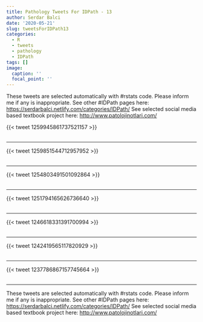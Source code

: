 ```yaml
---
title: Pathology Tweets For IDPath - 13
author: Serdar Balci
date: '2020-05-21'
slug: tweetsForIDPath13
categories:
  - R
  - tweets
  - pathology
  - IDPath
tags: []
image:
  caption: ''
  focal_point: ''
---
```



These tweets are selected automatically with #rstats code. Please inform me if any is inappropriate.
See other #IDPath pages here: https://serdarbalci.netlify.com/categories/IDPath/ 
See selected social media based textbook project here: http://www.patolojinotlari.com/

{{< tweet 1259945861737521157 >}}
<br>
<br>
<hr>
{{< tweet 1259851544712957952 >}}
<br>
<br>
<hr>
{{< tweet 1254803491501092864 >}}
<br>
<br>
<hr>
{{< tweet 1251794165626736640 >}}
<br>
<br>
<hr>
{{< tweet 1246618331391700994 >}}
<br>
<br>
<hr>
{{< tweet 1242419565117820929 >}}
<br>
<br>
<hr>
{{< tweet 1237786867157745664 >}}
<br>
<br>
<hr>


These tweets are selected automatically with #rstats code. Please inform me if any is inappropriate.
See other #IDPath pages here: https://serdarbalci.netlify.com/categories/IDPath/ 
See selected social media based textbook project here: http://www.patolojinotlari.com/
